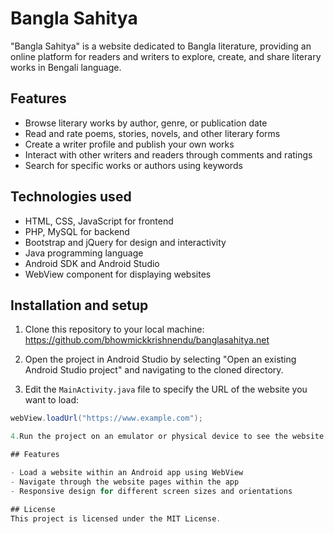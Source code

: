 # Bangla Sahitya

"Bangla Sahitya" is a website dedicated to Bangla literature, providing an online platform for readers and writers to explore, create, and share literary works in Bengali language.

## Features

- Browse literary works by author, genre, or publication date
- Read and rate poems, stories, novels, and other literary forms
- Create a writer profile and publish your own works
- Interact with other writers and readers through comments and ratings
- Search for specific works or authors using keywords

## Technologies used

- HTML, CSS, JavaScript for frontend
- PHP, MySQL for backend
- Bootstrap and jQuery for design and interactivity
- Java programming language
- Android SDK and Android Studio
- WebView component for displaying websites

## Installation and setup

1. Clone this repository to your local machine:
https://github.com/bhowmickkrishnendu/banglasahitya.net

2. Open the project in Android Studio by selecting "Open an existing Android Studio project" and navigating to the cloned directory.

3. Edit the `MainActivity.java` file to specify the URL of the website you want to load:

```java
webView.loadUrl("https://www.example.com");

4.Run the project on an emulator or physical device to see the website loaded within the app.

## Features

- Load a website within an Android app using WebView
- Navigate through the website pages within the app
- Responsive design for different screen sizes and orientations

## License
This project is licensed under the MIT License.
